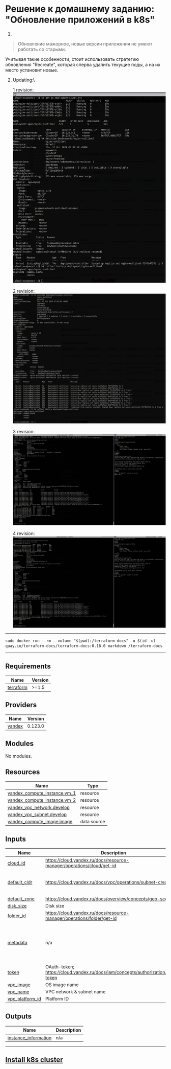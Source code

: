 # Решение к домашнему заданию: "Обновление приложений в k8s"
1. 
>Обновление мажорное, новые версии приложения не умеют работать со старыми.

Учитывая такие особенности, стоит использовать стратегию обновления "Recreate", которая сперва удалить текущие поды, а на их место установит новые.

2. Updating:\
    
    1 revision:\
    ![1rev](./screenshots/1-revision.png)
    
    2 revision:\
    ![2rev](./screenshots/2-revision.png)

    3 revision:\
    ![3rev](./screenshots/3-revision.png)

    4 revision:\
    ![4rev](./screenshots/4-revision_rollout-undo.png)
---
```
sudo docker run --rm --volume "$(pwd):/terraform-docs" -u $(id -u) quay.io/terraform-docs/terraform-docs:0.18.0 markdown /terraform-docs
```
---
## Requirements

| Name | Version |
|------|---------|
| <a name="requirement_terraform"></a> [terraform](#requirement\_terraform) | >=1.5 |

## Providers

| Name | Version |
|------|---------|
| <a name="provider_yandex"></a> [yandex](#provider\_yandex) | 0.123.0 |

## Modules

No modules.

## Resources

| Name | Type |
|------|------|
| [yandex_compute_instance.vm_1](https://registry.terraform.io/providers/yandex-cloud/yandex/latest/docs/resources/compute_instance) | resource |
| [yandex_compute_instance.vm_2](https://registry.terraform.io/providers/yandex-cloud/yandex/latest/docs/resources/compute_instance) | resource |
| [yandex_vpc_network.develop](https://registry.terraform.io/providers/yandex-cloud/yandex/latest/docs/resources/vpc_network) | resource |
| [yandex_vpc_subnet.develop](https://registry.terraform.io/providers/yandex-cloud/yandex/latest/docs/resources/vpc_subnet) | resource |
| [yandex_compute_image.image](https://registry.terraform.io/providers/yandex-cloud/yandex/latest/docs/data-sources/compute_image) | data source |

## Inputs

| Name | Description | Type | Default | Required |
|------|-------------|------|---------|:--------:|
| <a name="input_cloud_id"></a> [cloud\_id](#input\_cloud\_id) | https://cloud.yandex.ru/docs/resource-manager/operations/cloud/get-id | `string` | n/a | yes |
| <a name="input_default_cidr"></a> [default\_cidr](#input\_default\_cidr) | https://cloud.yandex.ru/docs/vpc/operations/subnet-create | `list(string)` | <pre>[<br>  "10.0.1.0/24"<br>]</pre> | no |
| <a name="input_default_zone"></a> [default\_zone](#input\_default\_zone) | https://cloud.yandex.ru/docs/overview/concepts/geo-scope | `string` | `"ru-central1-a"` | no |
| <a name="input_disk_size"></a> [disk\_size](#input\_disk\_size) | Disk size | `string` | `"10"` | no |
| <a name="input_folder_id"></a> [folder\_id](#input\_folder\_id) | https://cloud.yandex.ru/docs/resource-manager/operations/folder/get-id | `string` | n/a | yes |
| <a name="input_metadata"></a> [metadata](#input\_metadata) | n/a | `map(any)` | <pre>{<br>  "serial-port-enable": 1,<br>  "ssh-keys": "almalinux:ssh-ed25519 AAAAC3NzaC1lZDI1NTE5AAAAIEI4AI6/iSUW6k+H8SU5AW7z4wxVZooyapkkXa88tuL2"<br>}</pre> | no |
| <a name="input_token"></a> [token](#input\_token) | OAuth-token; https://cloud.yandex.ru/docs/iam/concepts/authorization/oauth-token | `string` | n/a | yes |
| <a name="input_vpc_image"></a> [vpc\_image](#input\_vpc\_image) | OS image name | `string` | `"almalinux-8"` | no |
| <a name="input_vpc_name"></a> [vpc\_name](#input\_vpc\_name) | VPC network & subnet name | `string` | `"k8s"` | no |
| <a name="input_vpc_platform_id"></a> [vpc\_platform\_id](#input\_vpc\_platform\_id) | Platform ID | `string` | `"standard-v3"` | no |

## Outputs

| Name | Description |
|------|-------------|
| <a name="output_instance_information"></a> [instance\_information](#output\_instance\_information) | n/a |

---
## [Install k8s cluster](https://github.com/ValentinStupa/homeWorks/blob/main/K8s/3.2/readme.md)